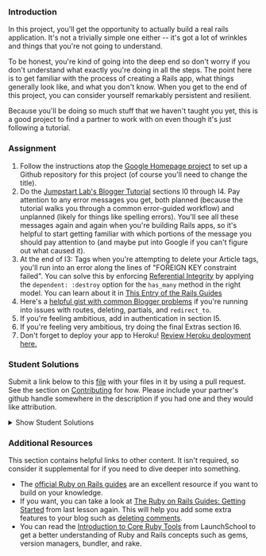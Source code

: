 ### Introduction

In this project, you'll get the opportunity to actually build a real rails application.  It's not a trivially simple one either -- it's got a lot of wrinkles and things that you're not going to understand.

To be honest, you're kind of going into the deep end so don't worry if you don't understand what exactly you're doing in all the steps.  The point here is to get familiar with the process of creating a Rails app, what things generally look like, and what you don't know.  When you get to the end of this project, you can consider yourself remarkably persistent and resilient.

Because you'll be doing so much stuff that we haven't taught you yet, this is a good project to find a partner to work with on even though it's just following a tutorial.

### Assignment

<div class="lesson-content__panel" markdown="1">

  1. Follow the instructions atop the [Google Homepage project](/courses/web-development-101/lessons/html-css) to set up a Github repository for this project (of course you'll need to change the title).
  2. Do the [Jumpstart Lab's Blogger Tutorial](http://tutorials.jumpstartlab.com/projects/blogger.html) sections I0 through I4.  Pay attention to any error messages you get, both planned (because the tutorial walks you through a common error-guided workflow) and unplanned (likely for things like spelling errors).  You'll see all these messages again and again when you're building Rails apps, so it's helpful to start getting familiar with which portions of the message you should pay attention to (and maybe put into Google if you can't figure out what caused it).
  3. At the end of I3: Tags when you're attempting to delete your Article tags, you'll run into an error along the lines of "FOREIGN KEY constraint failed". You can solve this by enforcing [Referential Integrity](https://en.wikipedia.org/wiki/Referential_integrity) by applying the `dependent: :destroy` option for the `has_many` method in the right model. You can learn about it in [This Entry of the Rails Guides](http://guides.rubyonrails.org/association_basics.html)
  4. Here's a [helpful gist with common Blogger problems](https://gist.github.com/burtlo/4970471) if you're running into issues with routes, deleting, partials, and `redirect_to`.
  5. If you're feeling ambitious, add in authentication in section I5.
  6. If you're feeling very ambitious, try doing the final Extras section I6.
  7. Don't forget to deploy your app to Heroku!  [Review Heroku deployment here.](https://www.theodinproject.com/courses/web-development-101/lessons/your-first-rails-application?ref=lnav)
</div>

### Student Solutions
Submit a link below to this [file](https://github.com/TheOdinProject/curriculum/blob/master/web_development_101/web_development_frameworks/project_rails.md) with your files in it by using a pull request.  See the section on [Contributing](http://github.com/TheOdinProject/curriculum/blob/master/contributing.md) for how.  Please include your partner's github handle somewhere in the description if you had one and they would like attribution.

<details markdown="block">
  <summary> Show Student Solutions </summary>

* Add your solution below this line!

* [Vedant's Solution](https://github.com/vedantshetty/Odin_Project_Code/tree/master/blogger) 
* [nearmint's Solution](https://github.com/nearmint/rails-blogger) - [View in Browser](https://protected-shelf-44996.herokuapp.com/) - Partner: [colecrowder](https://github.com/colecrowder/blogger)
* [Philipp's Solution](https://github.com/philipp-mcvity/blogger) 
* [Ogunmola Israel's Solution](https://github.com/Lippins/blogger_app) - [View in Browser](https://guarded-wildwood-88330.herokuapp.com/)
* [Robin's Solution](https://github.com/CoolGlasses/blogger) - [View in Browser](https://damp-wave-05629.herokuapp.com)
* [Olugade Olalekan's Solution](https://github.com/gbadesimple/blogger) -[View in Browser](https://aqueous-garden-12719.herokuapp.com/)
* [Kris Tobiasson's solution](https://github.com/highpockets/blogger.git) - [View in browser](https://fathomless-peak-19657.herokuapp.com)
* [hamilto8's solution](https://github.com/hamilto8/blogger)
* [John Piatras' solution](https://github.com/JohnPiatras/blogger) - [View in browser](https://piatras-blogger-project.herokuapp.com/articles)
* [Leticia's solution](https://github.com/gradiva/odin-fullstack-javascript/tree/master/01-Web_Development_101/05-Web_Development_Frameworks/blogger)
* [Luky's Solution](https://github.com/lcyne/blogger) - [View in browser](https://mighty-reaches-78310.herokuapp.com/)
* [Ian's Solution](https://github.com/IanMKesler/rails-blog) - [View in browser](https://fathomless-depths-49999.herokuapp.com)
* [Andrija Jelenkovic's Solution](https://github.com/Amdrija/jumpstart-lab-blogger-tutorial) - [View in browser](https://secret-forest-19270.herokuapp.com/)
* [Eljoey's Solution](https://github.com/eljoey/Ruby-project) - [View in browser](https://calm-fortress-57875.herokuapp.com/)
* [nadjastojanovic's Solution](https://github.com/nadjastojanovic/blogger)
* [Chris' Solution](https://github.com/CSalois114/web101-rails_project)
* [Alain Suarez's Solution](https://gitlab.com/asuar/blogger) - [View in browser](https://secure-hamlet-95000.herokuapp.com/)
* [Sherman's Solution](https://github.com/shermansjliu/blogger) - [View in browser](https://protected-plains-12122.herokuapp.com/)
* [Ben's Solution](https://github.com/Koshoo/Ruby-on-Rails-blog-project/) - [View in browser](http://blogger-ben.herokuapp.com/)
* [Nicolás Nisoria's Solution](https://github.com/niconisoria/blogger) - [View in browser](https://niconibloggerapp.herokuapp.com)
* [Daniel Prince's Solution](https://github.com/danielambrosius/my_second_rails_app) - [View in browser](https://glacial-refuge-28698.herokuapp.com/)
* [Sizigia's Solution](https://github.com/sizigia/blogger) - [View in browser](https://top-blogger.herokuapp.com/)
* [Neill Hennings's Solution](https://github.com/Rabidza/blogger) - [View in browser](https://safe-caverns-93859.herokuapp.com/)
* [Sarp's Solution](https://github.com/sarpisik/rails-blogger) - [View in browser](https://mighty-fjord-33192.herokuapp.com/articles)
* [Rudi Boshoff's Solution](https://github.com/RudiBoshoff/rails-blogger) - [View in browser](https://nameless-falls-57483.herokuapp.com/)
* [Rafe Draper's Solution](https://github.com/rafeDraper/portfolio_Ruby_on_rails) - [View in browser](https://rafedraper-blog.herokuapp.com/) - I0-I5
* [Airi Chow's Solution](https://github.com/airi-14x/TheOdinProject-Rails/tree/master/blogger) - [View in browser](https://lit-waters-16551.herokuapp.com)
* [Billy's Solution](https://github.com/bcoffin9/civil-war) - [View in browser](https://glacial-island-56719.herokuapp.com)
* [Daniel Ryu's solution](https://github.com/dryu99/blogger) - [View in browser](https://stormy-basin-60364.herokuapp.com/articles)
* [Jose Salvador's solution](https://github.com/Jsalvadorpp/blogger) - [View in browser](https://immense-inlet-47223.herokuapp.com/)
* [todoroff's solution](https://github.com/todoroff/odin-blog) - [View in browser](https://polar-lake-81082.herokuapp.com/)
* [George Zhu's solution](https://github.com/georgezhu11/rails-blogger) - [View in browser](https://quiet-cove-12628.herokuapp.com/articles)
* [Om Dhiraj's Solution](https://github.com/odgripginger/blogger) -  [View in browser](https://intense-bastion-50359.herokuapp.com/ )
* [Vollantre's Solution](https://github.com/vollantre/blogger) -  [View in browser](https://salty-caverns-97809.herokuapp.com/)
* [Ricala's Solution](https://github.com/Ricala/Blogger) - [View in browser](https://salty-mountain-26873.herokuapp.com/)
* [Braxton Lemmon's Solution](https://github.com/braxtonlemmon/blogger-tutorial) - [View in browser](https://evening-scrubland-13985.herokuapp.com/)
* [Jay Burbyga's Solution](https://github.com/Jaybur1/cubunu-article-hub) - [View in browser](https://cubunu-article-hub.herokuapp.com/)
* [Kevin Vuong's Solution](https://github.com/fffear/blogger) - [View in browser](https://arcane-bayou-50051.herokuapp.com/)
* [creep1g's Solution](https://github.com/creep1g/rails-blogger) - [View in browser](https://shrouded-forest-13723.herokuapp.com//)
* [ARaut9's Solution](https://github.com/ARaut9/blogger) - [View in browser](https://fathomless-coast-46958.herokuapp.com/)
* [Loumarven's Solution](https://github.com/loumarven/blogger) - [View in browser](https://immense-headland-49798.herokuapp.com/)
* [Leonardo Vega's Solution](https://github.com/leonardovega/blogger) - [View in browser](http://theblogorail.herokuapp.com/)
* [Bshowen's Solution](https://bshowen-blogger.herokuapp.com/)
* [Learnsometing's Solution](https://github.com/learnsometing/rails-blogger_2) - [View in browser](https://still-plateau-28082.herokuapp.com/)
* [Tommy's Solution](https://github.com/Tommyisr/blogger_test) - [View in browser](https://arcane-badlands-89675.herokuapp.com/)
* [Bojo's Solution](https://github.com/BojoZahariev/blogger) - [View in browser](https://sheltered-savannah-41787.herokuapp.com/)
* [Yusuf Parak's Solution](https://github.com/ycparak/rails-blogger) - [View in browser](https://guarded-shore-55350.herokuapp.com/)
* [WormCrew's Solution](https://github.com/WormCrew/blogger)- [View in browser](https://limitless-peak-97236.herokuapp.com/articles)
* [Stefano Merazzi's Solution](https://github.com/ste001/blogger) - [View in browser](https://safe-everglades-94703.herokuapp.com/)
* [Colton Shaheen's Solution](https://github.com/coltonshaheen/blogger) - [View in browser](https://fathomless-oasis-59642.herokuapp.com/)
* [Chris Wegscheid's solution](https://github.com/cwegscheid08/first_blog_app) - [View in browser](https://warm-dusk-34129.herokuapp.com/articles)
* [jinja's solution](https://github.com/jinjagit/blogger) - [View in browser](https://murmuring-falls-90745.herokuapp.com)
* [Hummeldon's Solution](https://github.com/hummeldon/jumpstart_lab_blog_tutorial) - [View in browser](https://shielded-escarpment-39617.herokuapp.com/)
* [Mohamed Elattar's Solution](https://github.com/mohamed-elattar/blogger) - [View in browser](https://lit-sea-47587.herokuapp.com)
* [Smetanca52's Solution](https://github.com/Smetanca52/) - [View in browser](https://gentle-sands-72630.herokuapp.com/articles)
* [Ajani Stewart's Solution](https://github.com/AjaniStewart/rails-blogging-app) - [View in browser](https://pacific-coast-73502.herokuapp.com/)
* [Pietro Verdile's solution](https://github.com/pverdile/blogger_jumpstart) - [View in browser](https://shielded-caverns-85219.herokuapp.com/)
* [prw001's Solution](https://github.com/prw001/jumpstart_blogger_project) - [View in browser](https://obscure-shelf-25095.herokuapp.com/)
* [SarfrazAnjum's Solution](https://github.com/SarfrazAnjum/TOP_101_Ruby-on-Rails-Blogger-2) -
* [Max Garber's Solution](https://github.com/bubblebooy/blogger) - [View in browser](https://ancient-earth-35702.herokuapp.com/)
* [Ngo Van Huong's Solution](https://github.com/ngovanhuong94/blogger-ruby) - [View in browser](https://blogger-ruby.herokuapp.com/)
* [Bojana Karakacev's Solution](https://github.com/bojana12/ruby_on_rails_project) - [View in browser](https://sheltered-caverns-34415.herokuapp.com/)
* [Adrien Pardo's Solution](https://github.com/Shieboo/blogger) - [View in browser](https://polar-scrubland-73662.herokuapp.com/)
* [Ryafl's solution](https://github.com/ryafl/blogger) - [View in browser](https://powerful-reaches-67853.herokuapp.com/)
* [Javier Machin's solution](https://github.com/Javier-Machin/Rails-blogger) -[View in browser](https://fast-ridge-98614.herokuapp.com/)
* [Samuel Masters' solution](https://github.com/redeyetuning/blogger2) - [View in browser](https://shrouded-beach-92695.herokuapp.com/)
* [Fabien Kovacic's solution](https://github.com/Fabious/rails-blogger-tutorial) - [View in browser](https://young-reef-38865.herokuapp.com/)
* [Mat's solution](https://github.com/mateus-reno/blogger) - [View in browser](https://warm-dusk-47417.herokuapp.com/)
* [Omar Moataz's solution](https://github.com/OmarMoataz/blogger) - [View in browser](http://mighty-tundra-22636.herokuapp.com/)
* [rghost's solution](https://github.com/MariaTikhonova/newblogger) - [View in browser](https://newblogger.herokuapp.com/articles)
* [iamfranco's solution](https://github.com/iamfranco/the_odin_project/tree/master/blogger) - [View in browser](https://pure-basin-69282.herokuapp.com)
* [danhofer's solution](https://github.com/danhofer/jumpstart-blogger)
* [RaduMatees's solution](https://github.com/RaduMatees/Blog)
* [rublen's solution](https://github.com/rublen/first_rails_app) - [View in browser](https://safe-badlands-32628.herokuapp.com/)
* [Jonathan Yiv's Solution](https://github.com/JonathanYiv/blogger) - [View in browser](https://protected-dawn-48083.herokuapp.com/)
* [Akshat's Solution](https://github.com/akshatdb/Blogger) - [View in browser](https://aqueous-eyrie-51208.herokuapp.com/)
* [Jason McKee's solution](https://github.com/jttmckee/jump-blogger) - [View in browser](https://infinite-meadow-66360.herokuapp.com/articles)
* [justinckim3's solution](https://github.com/justinckim3/rails-blogger)
* [endotnick's solution](https://github.com/endotnick/odin-proj-rails) - [View in browser](https://boiling-anchorage-83757.herokuapp.com/)
* [ticklybanana's solution](https://github.com/ticklybanana/Ruby-on-Rails-Blog-Tutorial) - [View in browser](https://thawing-fortress-18710.herokuapp.com/articles)
* [Qin's solution](https://github.com/hyathynth/rails-blogger) - [View in browser](https://secret-journey-27265.herokuapp.com/)
* [MGiagante's solution](https://github.com/mgiagante/blogger) - [View in browser](https://bloggigator.herokuapp.com)
* [Bn8's solution](https://github.com/Bn8/iblog) - [View in browser](https://shielded-wave-25636.herokuapp.com)
* [Beachfern's solution](https://github.com/beachfern/blogger) - [View in browser](https://damp-earth-11670.herokuapp.com/)
* [Kasey Z.'s solution](https://github.com/kasey-z/blogger) - [View in browser](https://floating-atoll-31590.herokuapp.com/)
* [GuyInALabCoat's solution](https://github.com/GuyInALabCoat/rails_blogger_project/tree/master/blogger) - [View in browser](https://secure-castle-16877.herokuapp.com/)
* [Anya Finkelstein's solution](https://github.com/anyafink/rails-blogger-project) - [View in browser](https://nameless-basin-15144.herokuapp.com/)
* [Ben Deltenre's solution](https://github.com/benjdelt/jumpstart_blogger) - [View in browser](https://calm-dawn-82855.herokuapp.com/)
* [Demo318's solution](https://github.com/Demo318/blogger-clone) - [View in browser](https://shrouded-cove-30023.herokuapp.com/)
* [Dallaire's solution](https://github.com/Dallaire/blogger) - [View in browser](https://pacific-garden-49484.herokuapp.com/)
* [Ryan Ford's solution](https://github.com/ryanford-frontend/rails-blogger) - [View in browser](https://limitless-dusk-51076.herokuapp.com/)
* [SadieD's solution](https://github.com/SadieD/dainty_blog) - [view in browser](http://afternoon-journey-20210.herokuapp.com/)
* [Breadbear's solution](https://github.com/breadbear/blogger) - [View in browser](https://pure-journey-28856.herokuapp.com/login)
* [Adong520's solution](https://github.com/Adong520/blogger) - [view in browser](https://agile-cliffs-89442.herokuapp.com/)
* [Grey-Ghost's solution](https://github.com/Grey-Ghost/blogger) - [view in browser](https://cryptic-tor-71009.herokuapp.com/)
* [xavier solution](https://github.com/nxdf2015/odin-blogger) - [view in browser](https://evening-castle-61857.herokuapp.com/articles)
* [holdercp's Solution](https://github.com/holdercp/rails-blog/tree/master/blogger) - [View in Browser](https://floating-badlands-70746.herokuapp.com/articles)
* [BenBrewerBowman's Solution](https://github.com/BenBrewerBowman/Developer-Blog-Server) - [View in Browser](https://intense-wildwood-95748.herokuapp.com/articles)
* [Webdev-burd's Solution](https://github.com/webdev-burd/blogger) - [View in Browser](https://protected-hollows-32566.herokuapp.com/)
* [Shane's Solution](https://github.com/ShaneRich5/blogger) - [View in Browser](https://intense-gorge-94992.herokuapp.com)
* [kdelante14's Solution](https://github.com/kdelante14/blogger) - [View in Browser](https://fierce-anchorage-52151.herokuapp.com)
* [Alexander Chalk's Solution](https://github.com/adc17/blogger-project) - [View in Browser](https://lit-garden-31735.herokuapp.com)
* [dfan14051's Solution](https://github.com/dfan14051/blogger) - [View in Browser](https://secure-everglades-98278.herokuapp.com/)
* [maz's Solution](https://github.com/mmore21/rails-project-one) - [View in Browser](https://evening-spire-70647.herokuapp.com/) - I0-I6
* [RichJDSmith's Solution](https://github.com/richjdsmith/blogger_app) - [View in Browser](https://immense-harbor-81390.herokuapp.com)
* [mindovermiles262's Solution](https://github.com/mindovermiles262/blogger) - [View in Browser](https://infinite-meadow-70610.herokuapp.com/)
* [Oleh Sliusar's solution](https://github.com/OlehSliusar/blogger) - [view in browser](https://blogger-by-oliver.herokuapp.com/)
* [yilmazgunalp's solution](https://github.com/yilmazgunalp/blogger.git) - [view in browser](https://rocky-plateau-97873.herokuapp.com/)
* [theghall's solution](https://github.com/theghall/blogger.git) - [view in browser](https://shrouded-inlet-42460.herokuapp.com)
* [plinovodja's Solution](https://github.com/plinovodja/blogger) - [View in Browser](https://secret-wave-51025.herokuapp.com/)
* [DominicM's Solution](https://github.com/dominicmichaud/odin_project_blogger) - [View in Browser (Bootstrap Edition)](https://odin-project-blogger.herokuapp.com/)
* [ToTenMilan's Solution](https://github.com/ToTenMilan/blogger) - [View in Browser](https://agile-sierra-95931.herokuapp.com/articles/1)
* [sofiegraham's Solution](https://github.com/sofiegraham/blograils) - [View in Browser](https://still-savannah-75438.herokuapp.com/)
* [Nikolay Dyulgerov's Solution](https://github.com/NicolayD/rails-blogger/tree/master/blogger) - [View in Browser](https://rorblogger.herokuapp.com/)
* [Benjamin_Res Solution](https://github.com/Benjamin-Re/Rails.git)
* [John Phelps's Solution](https://github.com/jphelps413/blogger) - [View in Browser](https://gentle-anchorage-58837.herokuapp.com/)
* [Yash Anand's Solution](https://github.com/yashanand1910/simple-blog-system.git) - [View in Browser](https://blogger2-app.herokuapp.com/)
* [Václav Škvařil's Solution](https://github.com/Vasha22/Blogger-Project) - [View in Browser](https://pure-shore-59740.herokuapp.com/)
* [ayushka's solution](https://github.com/ayushkamadji/blogger) - [View in Browser](https://arcane-oasis-82234.herokuapp.com/)
* [Chad Kreutzer's Solution](https://github.com/ChadKreutzer/blogger) - [View in browser](https://infinite-anchorage-76552.herokuapp.com/)
* [Siddharth Isaiah's Solution](https://github.com/siddharthisaiah/the_odin_project/tree/master/web_development_101/blogger)
* [Jib's solution](https://github.com/NuclearMachine/OdinTasks/tree/master/blogger) - [View in browser](https://ancient-sierra-59262.herokuapp.com/)
* [Paul Dariye's solution](https://github.com/pauldd91/theodinproject/tree/master/blogger)
* [Allen's solution](https://github.com/NoRest4AWhearry/blogger) - [View in browser](http://jsblogger2.herokuapp.com/)
* [Angel Vargas' solution](https://github.com/arioth/the-odin-project/tree/master/blogger)
* [Jamie's solution](https://github.com/Jberczel/blogger) - [View in browser](http://pure-meadow-9674.herokuapp.com/)
* [Arman Ghassemi's solution](https://github.com/ArmanG/First-Ruby-App) - [View in browser](http://stormy-cliffs-5263.herokuapp.com/)
* [Alan Russell's solution](https://github.com/ajrussellaudio/blogger)
* [d2bit's solution](https://github.com/d2bit/odin-project/tree/master/blogger)
* [Donald's solution](https://github.com/donaldali/blogger)
* [Mark Westfall's solution](https://github.com/mwestfall88/J-labs-blogger-app) - [View in browser](http://vast-gorge-8047.herokuapp.com/)
* [Tommy Noe's solution](https://github.com/thomasjnoe/blogger-2) - [View in browser](http://arcane-brushlands-3721.herokuapp.com)
* [Juan Vazquez's solution](https://github.com/juanvme/blogger) - [View in browser](http://secure-lowlands-4285.herokuapp.com/)
* [Ruben Mendez's solution](https://github.com/ruben-socal/blogger)
* [Michael Alexander's solution](https://github.com/betweenparentheses/jumpstart_labs_blogger) - [View in browser](http://quiet-dawn-1285.herokuapp.com/)
* [Stanley Quek's solution](https://github.com/tempeste/Blog_Project/blob/master/README.md)
* [Marina Sergeyeva's solution](https://github.com/imousterian/OdinProject/tree/master/Project1_4_RubyOnRails)
* [Jonathan Faulk's solution](https://github.com/faulk49/jumpstart) - [View in browser](http://morning-gorge-3013.herokuapp.com/)
* [Erithair's solution](https://github.com/N19270/blogger) - [View in browser](http://erithair-blog.herokuapp.com/)
* [James MacIvor's solution](https://github.com/RobotOptimist/blogger) - [View in browser](http://warm-scrubland-4226.herokuapp.com/articles)
* [Antonio Augusto's solution](https://github.com/antoniosb/blogger) - [View in browser](https://heroblogger.herokuapp.com/)
* [insomniacode's solution](https://github.com/insomniacode/blogger-app) - [View in browser](https://ancient-depths-2915.herokuapp.com)
* [John Quarles' solution](https://github.com/johnwquarles/Odin-rails-project) - [View in browser](https://aqueous-retreat-3890.herokuapp.com/)
* [Vidul's solution](https://github.com/viparthasarathy/rails-project) - [View in browser](https://protected-depths-2514.herokuapp.com/)
* [Dorian Iacobescu's solution](https://github.com/iacobson/Odin5-Rails-Blogger) - [View in browser](http://odin-blog.herokuapp.com/)
* [Tyler Travers' solution](https://github.com/ttravers17/the_odin_project/tree/master/blogger) - [View in browser](https://agile-woodland-3720.herokuapp.com/)
* [Chris Dziewa's solution](https://github.com/chrisdziewa/blogger)
* [Kate McFaul's solution](https://github.com/craftykate/odin-project/tree/master/Chapter_02-Web_Development_101/jumpstart_rails_blog) - [View in browser](https://sample-rails-blog.herokuapp.com)
* [Andy Linteau's solution](https://github.com/linteau/blogger) - [View in browser](https://bloggertut.herokuapp.com/)
* [Sami Bashraheel's solution](https://github.com/sami/blogger)
* [Dominik Stodolny's solution](https://github.com/dstodolny/blogger) - [View in browser](https://calm-coast-8819.herokuapp.com/)
* [Kevin Weir's solution](https://github.com/IDCrisis2/the_odin_project/tree/master/Rails/blogger)
* [Jason Matthews' solution](https://github.com/fo0man/blogger)
* [chasmani's solution](https://github.com/chasmani/Rails-Project-1-Odin) - [View in browser](https://mighty-brook-8861.herokuapp.com/)
* [Kevin Mulhern's solution](https://github.com/KevinMulhern/blogger) - [View in browser](https://pacific-atoll-8854.herokuapp.com)
* [Greg Park's solution](https://github.com/gregoryjpark/simple-blogger) - [View in browser](https://whispering-reaches-6831.herokuapp.com)
* [Alice Rhomieux's solution](https://github.com/arhx/jumpstart-lab-blogger) - [View in browser](https://obscure-lake-7514.herokuapp.com/)
* [Eleanor Weigert's solution](https://github.com/mixophrygian/Blogger-App) - [View in browser](https://eleanors-blogger.herokuapp.com/)
* [Julian Feliciano's solution](https://github.com/JulsFelic/jumpstartlab-blogger-2) - [View in browser](https://shielded-coast-6885.herokuapp.com/)
* [Chris Hall's solution](https://github.com/Concretechris/Jumpstart-Labs-Blogger) - [View in browser](https://powerful-depths-3538.herokuapp.com/)
* [omokoro's solution](https://github.com/omokoro/rails-project) - [View in browser](http://shielded-journey-4013.herokuapp.com/)
* [Ryan Jordan's solution](https://github.com/krjordan/Blogger)
* [Andrej Dragojevic's solution](https://github.com/antrix1/blogger) - [View in browser](https://serene-waters-9909.herokuapp.com/)
* [eddie's solution](https://github.com/feek1g/theodinproject/tree/master/blogger) - [View in browser](https://blogger2017.herokuapp.com/)
* [Rick Stewart's solution](https://github.com/rickstewart/blogger) - [View in browser](https://still-shore-5838.herokuapp.com/)
* [Tamim Sookoor's solution](https://github.com/sookoor/blogger) - [View in browser](https://protected-forest-6447.herokuapp.com/articles)
* [Josh Klein's solution](https://github.com/kleinjoshuaa/rails-blogger)
* [John Lampe's solution](https://github.com/jlampe1985/blogger-project) - [View in browser](https://warm-savannah-2524.herokuapp.com/)
* [Andrea Kulbaba's solution](https://github.com/akulbaba/blogger)
* [Matias Pan's solution](https://github.com/kriox26/web_dev101/tree/master/blogger)
* [Dan Hoying's solution](https://github.com/danhoying/blogger) - [View in browser](https://infinite-hollows-9057.herokuapp.com/)
* [AtActionParks's solution](https://github.com/AtActionPark/odin-rails-project) - [View in browser](https://aqueous-garden-9909.herokuapp.com/)
* [Gb69010p's solution](https://github.com/gb69010p/JumpstartBlogger) - [View in browser](https://tranquil-earth-2515.herokuapp.com/)
* [Mark Viola's solution](https://github.com/markviola/the-odin-project/tree/master/5-ruby-on-rails-blogger) - [View in browser](https://lit-beach-4691.herokuapp.com)
* [Bhupendra Singh's solution](https://github.com/bhupendra11/railsIntroProjectOdin) - [View in browser](http://fast-ravine-6339.herokuapp.com/)
* [Joe Balsamo's solution](https://github.com/Joe-Balsamo/blogger) - [View in browser](http://fathomless-sea-9804.herokuapp.com/)
* [Cody Gipson's solution](https://github.com/Cgipson06/blogger2) - [View in browser](http://fast-lake-3445.herokuapp.com/)
* [Jason Symons' solution](https://github.com/jsymons/the-odin-project/tree/master/project-rails/blogger) - [View in browser](https://shielded-lake-3494.herokuapp.com/)
* [Taylor Buchheit's solution](https://github.com/7aylor/firstrailsapp.git) - [View in browser](http://mighty-brushlands-8664.herokuapp.com/articles)
* [Tarun Johnson's solution](https://github.com/tnt007tarun/blogger_2) - [View in browser](https://floating-eyrie-8027.herokuapp.com/)
* [Arthur Vieira's solution](https://github.com/arthur-vieira/rails-blogger) - [View in browser](http://tragically-mountie-3261.herokuapp.com/)
* [Thomas Vaeth's solution](https://github.com/thomasvaeth/the_odin_project/tree/master/blogger)
* [Brian Burke's solution](https://github.com/sanora/Rails)
* [Alex Tsiras' solution](https://github.com/arialblack14/jumpstart-blogger)
* [Angus Dobson's solution](https://github.com/Apneal/rails_project) - [View in browser](https://limitless-island-7868.herokuapp.com/)
* [dchen71' solution](https://github.com/dchen71/the_odin_project/tree/master/Web%20Development%20101/blogger)
* [Scott Bobbitt's solution](https://github.com/sco-bo/rails_project) - [View in browser](http://morning-tundra-2552.herokuapp.com/)
* [Ho Won Cheng's solution](https://github.com/chenghw/ruby_on_rails_101_project) - [View in browser](https://thawing-harbor-8031.herokuapp.com)
* [Florian Mainguy's solution](https://github.com/florianmainguy/theodinproject/tree/master/web-development-101/blogger-rails) - [View in browser](https://radiant-tundra-5862.herokuapp.com/)
* [Panashe Fundira's solution](https://github.com/munyari/blogger) - [View in browser](https://whispering-brook-5977.herokuapp.com/)
* [Dylan Bailey's solution](https://github.com/dylancbailey/Blogger)
* [Noah Prescott's solution](https://github.com/npresco/top/tree/blogger_rails) - [View in browser](https://npresco-top-blogger.herokuapp.com/)
* [Paweł Cichoń solution](https://github.com/beovulf/project_rails) - [View in browser](https://glacial-falls-4578.herokuapp.com/)
* [Chris Swanson's solution](https://github.com/cswans21/blogger2) - [View in browser](https://stark-forest-1744.herokuapp.com/)
* [Chris Watland's solution](https://github.com/watlandc/odin-project/tree/master/blogger) - [View in browser](https://floating-refuge-8099.herokuapp.com/)
* [Spekachu's solution](https://github.com/Spekachu/blogger)
* [Adrian Manteza's solution](https://github.com/AdManteza/Blogger) - [View in browser](https://sheltered-island-7330.herokuapp.com)
* [Corey Cunningham's solution](https://github.com/ccunnin8/my_first_rails_project/tree/master/blogger) - [View in browser](https://powerful-mesa-6399.herokuapp.com/)
* [Austin Mason's solution](https://github.com/CouchofTomato/rails_blogger/tree/master/blogger) - [View in browser](https://sleepy-hollows-6024.herokuapp.com/)
* [andrewdbass' solution](https://github.com/andrewdbass/blogger)
* [djhart's solution](https://github.com/djhart/rails_project.git) - [View in browser](https://enigmatic-eyrie-8114.herokuapp.com/articles)
* [Ricardo Villegas' solution (including Extras section)](https://github.com/claricardo/BloggerProject) - [View in browser](https://arcane-citadel-6518.herokuapp.com/)
* [Giorgos Mitsis's solution](https://github.com/vinPopulaire/blogger2-jumpstart) - [View in browser](https://calm-fortress-9525.herokuapp.com/)
* [Sandeep Navghane's solution](https://github.com/sand33pn/blogger) - [View in browser](http://ancient-thicket-1121.herokuapp.com/)
* [Michael Sotkin's solution](https://github.com/msotkin/project_rails)
* [James Brooks's solution](https://github.com/jhbrooks/blogger) - [View in browser](http://cryptic-atoll-7715.herokuapp.com/)
* [Andrew Park's solution](https://github.com/akpark93/the_odin_project/tree/master/blogger)
* [Petros Kalogiannakis's solution](https://github.com/kalpetros/TheOdinProject/tree/master/blogger) - [View in browser](https://boiling-eyrie-1491.herokuapp.com/)
* [andrewdbass' solution](https://github.com/andrewdbass/blogger)
* [djhart's solution](https://github.com/djhart/rails_project.git) - [View in browser](https://enigmatic-eyrie-8114.herokuapp.com/articles)
* [Ricardo Villegas' solution (including Extras section)](https://github.com/claricardo/BloggerProject) - [View in browser](https://arcane-citadel-6518.herokuapp.com/)
* [Alan Daniels's solution](https://github.com/AlanDaniels101/odin-rails-project/tree/master/blogger)
* [Corey Kazaks' solution](https://github.com/ck626/project-rails-blogger) - [View in browser](https://limitless-stream-4802.herokuapp.com/)
* [Skye Free's solution](https://github.com/swfree/blogger) - [View in browser](https://frightful-tomb-1917.herokuapp.com/articles)
* [Mateusz Staszczyk’s solution](https://github.com/sleaz0id/blogger)
* [Dominik Chomicki's solution](https://github.com/hamstersky/blogger) - [View in browser](https://arcane-chamber-8578.herokuapp.com/)
* [Cecilia Avery solution](https://github.com/cilavery/rails-blog) - [View in Browser](http://cecilia.avery.nyc)
* [Luke Walker's solution](https://github.com/ubershibs/rails-blogger) - [View in browser](https://luke-blogger2.herokuapp.com)
* [Novneet's Solution](https://github.com/novneetnov/Rails_Blog)
* [Miguel Herrera's solution](https://github.com/migueloherrera/blogger)
* [Matt Velez's solution](https://github.com/Timecrash/jumpstart-blogger) - [View in Browser](https://vast-thicket-8006.herokuapp.com/)
* [Kelvin Stone's solution](https://github.com/KelvinStone/blogger) - [View in browser](https://evening-badlands-2352.herokuapp.com/)
* [Andrew Johnson's solution](https://github.com/ad-johnson/blogger) - [View in browser]
* [Francisco Carlos's solution](https://github.com/fcarlosdev/the_odin_project/tree/master/blog)
* [Jack Wilde's solution](https://github.com/WildeRunner/jumpstart_blogger) - [view in browser](mysterious-tundra-7601.herokuapp.com)
* [YogAzathoth's solution](https://github.com/YogAzathoth/projectRails) - [View in browser](https://cryptic-shelf-1716.herokuapp.com/ )
* [Kelly Downes' solution](https://github.com/kdow/blogger) - [View in browser](https://enigmatic-tor-3115.herokuapp.com/)
* [Andrew Wilson's solution](https://github.com/polygoning/blogger.git)
* [Jack Deegan's solution](https://github.com/DidsyTurbo/blogger) - [View in browser](https://enigmatic-ocean-9959.herokuapp.com/)
* [Earth35's solution](https://github.com/Earth35/rails-project) - [View in browser](https://mysterious-hollows-4200.herokuapp.com)
* [Zac Conner's solution](https://github.com/connerza/Blogger) - [View in browser](https://powerful-sands-3963.herokuapp.com)
* [DV's solution](https://github.com/dvislearning/rails_blogger) - [View in browser](https://protected-badlands-52632.herokuapp.com)
* [Jean Merlet's solution](https://github.com/jeanmerlet/rails_jumpstart_lab) - [View in browser](https://enigmatic-fjord-41312.herokuapp.com/)
* [Jess Farley's solution](https://github.com/littlemighty/odin_project_rails101) - [View in browser](https://protected-journey-27570.herokuapp.com/)
* [Hassan Mahmoud's solution](https://github.com/HassanTC/blogger) - [View in browser](http://odin-blogger.herokuapp.com/)
* [parhaml's solution](https://github.com/parhaml/rails_project) - [View in browser](https://salty-sierra-81130.herokuapp.com)
* [Joshua Berry's solution](https://github.com/jbez92/ruby_on_rails) - [View in browser](http://cryptic-cliffs-31734.herokuapp.com/)
* [Javeed Ishaq's solution](https://github.com/JaveedIshaq/rails_blog_app) - [View in browser](https://blooming-eyrie-31902.herokuapp.com/)
* [Peter Taggart's solution](https://github.com/gitschwifty/blogger) - [View in browser](https://immense-chamber-91760.herokuapp.com/)
* [Tony Vumbaca's solution](https://github.com/tvumbaca/Blogger) - [View in browser](https://aqueous-basin-98343.herokuapp.com)
* [Johnny Rasnic's solution](https://github.com/lonniganseaweed/the-odin-project-solutions/tree/master/2:%20Web%20Development%20101/rails-blog/blogger) - [View in browser](https://sleepy-retreat-39842.herokuapp.com/)
* [CodyLBuffaloe's solution](https://github.com/CodyLBuffaloe/rails_project)
* [Fabricio Carrara's solution](https://github.com/fcarrara/blogger) - [View in browser](https://fcarrara-blogger.herokuapp.com) Completed to I6 section.
* [Tomas Rojo's solution](https://github.com/tomasn4a/jumpstart/tree/master/blogger) - [View in browser](https://floating-lowlands-72552.herokuapp.com)
* [Deepak's solution](https://github.com/Deepak5050/project_rails.git) - [View in browser](https://enigmatic-forest-17007.herokuapp.com/)
* [Josh Cummings' solution](https://github.com/obiwan7713/Rails-Blogger.git) - [View in browser](https://protected-inlet-31955.herokuapp.com/)
* [Lani Huang's soluton](https://github.com/laniywh/the-odin-project/tree/master/web-development-101/blogger) - [View in Browser](https://blooming-ravine-63368.herokuapp.com/)
* [Shala Qweghen's solution](https://github.com/ShalaQweghen/project_rails) - [View in Browser](https://infinite-reef-54543.herokuapp.com/)
* [John Connor's solution](https://github.com/jacgitcz/jumpstart_blogger) - [View in browser](https://vast-falls-55803.herokuapp.com/)
* [SlurmzMckenzie's Solution](https://github.com/SlurmzMckenzie/basic-blog-project) - [View in browser](https://vast-thicket-51524.herokuapp.com/)
* [dzero's solution](https://github.com/d-zer0/blogger) - [View in browser](https://mysterious-mountain-26462.herokuapp.com)
* [Oscar Y's solution](https://github.com/mysteryihs/blogger) - [View in browser](https://stormy-retreat-35241.herokuapp.com/articles)
* [Ricardo Ferreira's solution](https://github.com/RMF2PT/ruby-on-rails-blogger2) - [View in browser](https://blogger-rmf2pt.herokuapp.com/)
* [Piotr Ejsmont's solution](https://github.com/PiotrEjsmont/odin-rails) - [View in browser](https://fathomless-falls-23577.herokuapp.com/)
* [Joshua Hipple's solution](https://github.com/JBHipple/rails_tutorial) - [View in browser](https://secure-woodland-62979.herokuapp.com/)
* [Odeson's solution](https://github.com/odesonex/blogger_2/tree/master/blogger) - [View in browser](http://warm-mesa-83489.herokuapp.com/)
* [Tom Westerhout's solution](https://github.com/Westw00d/Rails-Blog) - [View in browser](https://glacial-temple-88966.herokuapp.com/) - Including I0 to I6
* [Mason Embry's solution](https://github.com/embryCODE/blogger) - [View in browser](http://intense-ravine-24587.herokuapp.com/)
*  [Paul McGarry's solution](https://github.com/thiswillhavetodo/rails_blogger) - [View in browser](https://stark-springs-70603.herokuapp.com/) - Completed to I6
* [Jiazhi Guo's solution](https://github.com/jerrykuo7727/blogger) - [View in browser](https://sheltered-scrubland-87671.herokuapp.com/)
* [Ace Cassidy's solution](https://github.com/Ace-Cassidy/Blogger) - [View in browser](https://salty-chamber-16317.herokuapp.com)
* [Derek Kwong's solution](https://github.com/dckwong/ProjectRails) - [View in browser](https://aqueous-spire-28165.herokuapp.com/)
* [Leo Soai-Van's solution](https://github.com/leosoaivan/project_rails) - [View in browser](https://lit-plains-26186.herokuapp.com/)
* [Armin Zierlinger's solution](https://github.com/ArminZierlinger/RubyonRails) - [View in browser](https://calm-basin-45633.herokuapp.com/)
* [Vanessa Tan's solution](https://github.com/vanJargon/blogger) - [View in browser](https://peaceful-brushlands-76681.herokuapp.com)
* [Manu Phatak's solution](https://github.com/bionikspoon/rails_bloggerr) - [View in browser](https://bionikspoon-rails-blogger.herokuapp.com/)
* [Karthik's Solution](https://github.com/kmeda/rails_app) - [View in browser](https://quiet-chamber-89419.herokuapp.com/)
* [Roy Chen's solution](https://github.com/roychen5/rails-blogger) - [View in browser](https://radiant-shore-63881.herokuapp.com/)
* [HenrytheDJ's solution](https://github.com/henrythedj/blogolog) - [View in browser](https://arcane-dusk-33271.herokuapp.com) - I0-I5
* [Young Jeong's Solution](https://github.com/youngjeong46/blogger) - [View in browser](https://pure-dawn-62488.herokuapp.com/) - I0-I6
* [Loris Aranda's solution](https://github.com/LorisProg/rails_blogger) - [View in browser](https://damp-chamber-63138.herokuapp.com/)
* [Defgarden's solution](https://github.com/Defgarden/blogger) - [View in browser](https://damp-citadel-61063.herokuapp.com/)
* [Adam Levin's solution](https://github.com/tutordelphia/jumpstart-blogger) - [View in browser](https://mighty-fortress-61631.herokuapp.com/) -I0-I5
* [Dom Goj's solution](https://github.com/booyakuhhsha/blogger) - [View in browser](https://nameless-reef-36414.herokuapp.com/) -I0-I6
* [grzegorzzajac1989's solution](https://github.com/grzegorzzajac1989/theOdinProject/tree/master/Web_Development_101/blogger) - [View in browser](https://obscure-temple-21505.herokuapp.com/) -I0-I5
* [Mityadsch's solution](https://github.com/MityaDSCH/rails-tutorial)
* [Trevor Drury's solution](https://github.com/trevawhateva/rails-project) -10-15
* [Zach Beaird's solution](https://github.com/zbbeaird89/Rails_Project_1) - [View in browser](https://protected-citadel-95999.herokuapp.com/)
* [Mike Coon's solution](https://github.com/mac718/blogger1) - [View in browser](https://shrouded-headland-68370.herokuapp.com/)
* [Jason Keeney's solution](https://github.com/jkeeney/project_rails)-[View in browser](https://murmuring-beach-36592.herokuapp.com/)
* [David Chapman's Solution](https://github.com/davidchappy/blogger_2_jumpstart)-[View in browser](https://stormy-sands-62112.herokuapp.com/)
* [Derek Scace's Solution](https://github.com/dscace/blogger) - [View in browser](https://intense-ocean-31502.herokuapp.com/)
* [Yorick's Solution](https://github.com/ysmith4/blogger) - [View in browser](https://secure-tundra-11203.herokuapp.com/)
* [Max Tsao's Solution](https://github.com/mt9304/blogger)
* [Bishal Shrestha's Solution with multiple image upload](https://github.com/biiishal/blogger) - [View in browser](https://radiant-blogger.herokuapp.com/)
* [Christopher Corder's Solution](https://github.com/cs-cordero/Blogger) - [View in Browser](https://guarded-peak-35888.herokuapp.com/)
* [Raiko Murulauk's Solution](https://github.com/Cypher0/blogger) - [View in Browser](https://protected-taiga-95155.herokuapp.com/)
* [Ayon Pal's Solution](https://github.com/AyonPal/blogger/tree/master/blogger) - [View in Browser](https://enigmatic-temple-69582.herokuapp.com/)
* [Jerry Gao's solution](https://github.com/blackwright/odin/tree/master/rails_blogger) - [View in browser](https://jumpstart-blogger-rails.herokuapp.com/)
* [Veselin Ivanov's solution](https://github.com/terlica/TheOdinProject/tree/master/WebDevelopment101/Ruby_on_Rails_Blogger) - [View in browser](https://infinite-castle-21001.herokuapp.com/) - 10-15
* [nmac's Solution](https://github.com/nmacawile/Blogger) - [View in Browser](https://evening-peak-88135.herokuapp.com/)
* [Ryan Barnett's solution](https://github.com/RyanDBarnett/blogger) - [View in Browser](https://calm-hamlet-87855.herokuapp.com/)
* [Samuel Langenfeld's solution](https://github.com/SamuelLangenfeld/blogger) - [View in Browser](https://boiling-taiga-86260.herokuapp.com/)
* [Stefan P's solution](https://github.com/spavikevik/odin_blogger) - [View in Browser](https://odin-blogger-sp.herokuapp.com)
* [Austin Norman's solution](https://github.com/austinnormancore/railsproject) - [View in Browser](https://shrouded-scrubland-78563.herokuapp.com/articles)
* [Justin V's solution](https://github.com/JustinVx/blogger) - [View in Browser](https://blogger-odin.herokuapp.com)
* [Behdad Analui's solution](https://github.com/banalui/blogger) - [View in Browser](https://hidden-fjord-22027.herokuapp.com)
* [Josh Vogel's solution](https://github.com/j-vogel/blogger) - [View in Browser](https://hidden-badlands-67022.herokuapp.com/)
* [jeff1st's solution](https://github.com/jeff1st/blog) - [View in Browser](https://ancient-dusk-80825.herokuapp.com/)
* [huseins ghafari's solution](https://github.com/hosghf/rails_prj/tree/master/blogger) - [View in Browser](https://mighty-crag-59722.herokuapp.com/)
* [Alan Cruse's Solution](https://github.com/ADECruse/project-rails)
* [NIÑO MOLLANEDA's Solution](https://github.com/ninoM/blogger) - [View in Browser](https://stark-spire-65556.herokuapp.com/)
* [Dustin Seright's Solution](https://github.com/dseright/rails_project) - [View in Browser](https://boiling-beyond-55901.herokuapp.com/)
* [Dan Sack's Solution](https://github.com/DanPete/blogger) - [View in Browser](https://pacific-ridge-35157.herokuapp.com/)
* [egg303's Solution](https://github.com/egg303/Blogger) - [View in Browser](https://fierce-forest-55091.herokuapp.com/)
* [Robert Szabo's Solution](https://github.com/Siker001/top_101_rails) - [View in Browser](https://boiling-everglades-88287.herokuapp.com/)
* [Parker Brown's Solution](https://github.com/parkerjbrown/blogger) - [View in Browser](https://mighty-beyond-86851.herokuapp.com/)
* [Øistein Haugland's Solution](https://github.com/oisteinhaugland/rails_blogger) - [View in Browser](https://tranquil-mesa-99598.herokuapp.com/) Completed to I5
* [hallitee's Solution](https://github.com/hallitee/blogger) - [view in Browser](https://polar-forest-96981.herokuapp.com/) Completed to I5
* [Pat's Solution](https://github.com/Pat878/Blogger) - [view in Browser](https://aqueous-oasis-60855.herokuapp.com/)
* [Luján Fernaud's Solution](https://github.com/lujanfernaud/blogo) - [View in browser](https://blogoapp.herokuapp.com/)
* [Viet's Solution](https://github.com/vietdh85/odin-blogger) - [View in browser](https://vh-blogger.herokuapp.com/)
* [Andrew DeNike's Solution](https://ghttps://github.com/AndyDeNike/project_rails) - [View in browser](https://afternoon-badlands-40925.herokuapp.com/)
* [Paritosh Sharma's Solution](https://github.com/Paritosh97/blogger) - [View in browser](https://evening-woodland-12867.herokuapp.com/)
* [EMuchynski's Solution](https://github.com/EMuchynski/blogger) - [View in browser](https://agile-ocean-12019.herokuapp.com/articles)
* [Eren Cataltepe's Solution](https://github.com/erencataltepe/rails-project)
* [uvieugo's Solution](https://github.com/uvieugo/project-rails-blogger) - [View in Browser](https://salty-woodland-61543.herokuapp.com/) Up to part off I6
* [Seederwood's Solution](https://github.com/seederwood/myblog) - [View in Browser](https://rocky-harbor-97255.herokuapp.com/)
* [Anistor86's Solution](https://github.com/anistor86/RubyOnRails_project) - [View in Browser](https://evening-oasis-70444.herokuapp.com/)
* [Phucledien's Solution](https://github.com/phucledien/blogger) - [View in Browser](https://still-crag-31572.herokuapp.com/)
* [coryparham24's Solution](https://github.com/coryparham24/blogger-ruby-on-rails-project) - [View in Browser](https://radiant-beach-97617.herokuapp.com/)
* [Oliver Curting's Solution](https://github.com/Curting/blogger) - [View in Browser](https://olivers-blogger.herokuapp.com/) I0-I5
* [Alex's Solution](https://github.com/alexcorremans/blogger) - [View in Browser](https://pacific-retreat-33130.herokuapp.com/)
* [NJW's Solution](https://github.com/obsessivenerds/blogger) - [View in Browser](https://obsessivenerds.github.io/blogger/)
* [Celestine's Solution](https://github.com/CEOehis/blogger) - [View in Browser](https://afternoon-coast-34844.herokuapp.com/)
* [Santiago Rodríguez Solution](https://github.com/santoxxcc/blogger) - [View in Browser](https://agile-mountain-84751.herokuapp.com/)
* [WilPoly's Solution](https://github.com/wilPoly/blogger) - [View in Browser](https://guarded-journey-13824.herokuapp.com/) Upto I5
* [Bruno Parga's solution](https://github.com/brunoparga/odinproject/tree/master/WebDev101/blogger) - to I5
* [Eric Gonzalez solution](https://github.com/Twinpair/Blogger) - [View in Browser](https://rails-blogger-app.herokuapp.com/)
* [Samitha's Solution](https://github.com/samomatik/blogger) - [View in Browser](https://ancient-hamlet-11554.herokuapp.com/) I0-I5
* [CurmudJim's Solution](https://github.com/CurmudJim/blogger) - [View in Browser](https://jim-blogger.herokuapp.com/)
* [tonalmasher's solution](https://github.com/tonalmasher/blogger-jumpstart) - [View in Browser](https://radiant-stream-12878.herokuapp.com/) I0 - I4
* [Tshepo Mohlamonyane's solution](https://github.com/blavkboy/project_ruby.git) - [View in Browser](https://thawing-ocean-41384.herokuapp.com/) I0 - I5
* [Alexander Luna's solution](https://github.com/Mycroft1891/rails-blogger) - [View in Browser](https://immense-cove-36319.herokuapp.com/) 10 - 16
* [Niko Caron's solution](https://github.com/ncaron/blogger) - [View in Browser](https://gentle-earth-64702.herokuapp.com/)
* [Jakub Cisowski's Solution](https://github.com/arashin1337/blogger) - [View in Browser](https://salty-savannah-38204.herokuapp.com/) I0-I5
* [georich's solution](https://github.com/georich/blogger_app)
* [Bridget Nyirongo's solution](https://github.com/Bridget12/blogger2)[View in Browser](https://blooming-badlands-74595.herokuapp.com/)
* [Josiah's solution](https://github.com/jdonor/blogger) - [View in Browser](https://fierce-mesa-65202.herokuapp.com/)
* [HSaad's solution](https://github.com/HSaad/blogger) - [View in Browser](https://mighty-crag-22918.herokuapp.com/)
* [Aziz Yakubov's Solution](https://github.com/azizyakubov/blogger) - [View in Browser](https://vast-tor-32837.herokuapp.com/)
* [Djokole's Solution](https://github.com/djokole/blogger) - [View in Browser](https://arcane-basin-36814.herokuapp.com/)
* [Punnadittr's Solution](https://github.com/punnadittr/blogger) - [View in Browser](https://floating-sea-99080.herokuapp.com/)
* [Encolpius's Solution](https://github.com/Encolpius/odin-blogger) - [View in Browser](https://blooming-oasis-31140.herokuapp.com/)
* [cartwheeler's Solution](https://github.com/cartwheeler/ruby_on_rails_first_project/) - [View in Browser](https://fathomless-everglades-11272.herokuapp.com/)
* [mojotron's Solution](https://github.com/mojotron/rails-blogger-project) - [View in Browser](https://morning-anchorage-74679.herokuapp.com/articles)
* [jmurinllo's Solution](https://github.com/jmurinello/blogger) - [View in Browser](https://obscure-lake-54351.herokuapp.com/)
* [Ben Smyth's Solution](https://github.com/benjsmyth/blogger)
* [spankie's Solution](https://github.com/spankie1337/ruby-blogger) - [View in Browser](https://limitless-temple-84526.herokuapp.com/)
* [Amy Smith's Solution](https://github.com/amicloud/the-odin-project/tree/master/blogger) - [View in Browser](https://odin-blogger-project.herokuapp.com/)
* [Felipe Parreira's Solution](https://github.com/FelipeParreira/TheOdinProject/tree/master/web-dev-101/web-dev-frameworks/blog-rails) - [View in Browser](https://warm-basin-63355.herokuapp.com/)
* [MrObele's Solution](https://github.com/MrObele/Rails_Blogger) - [View in Browser](https://davids-blog.herokuapp.com/)
* [dmarkiewicz's Solution](https://github.com/dmarkiewicz/the-odin-project/tree/master/blogger-app)
* [Dima Konoval's Solution](https://github.com/DimaKonoval/RailsFirstProject) - [View in Browser](https://afternoon-lake-81884.herokuapp.com/articles)
* [Brendaneus' Solution](https://theodinprojects.live/courses/web-development-101/projects/blogger)
* [TommyHoang's Solution](https://github.com/hoangtommy/blogger) - [View in Browser](https://thawing-headland-19216.herokuapp.com/)
* [Emil Dimitrov's solution](https://github.com/imemdm/blogger) - [View in browser](https://ancient-shore-12666.herokuapp.com/)
* [Husseyexplores' solution](https://github.com/husseyexplores/rails-blogger) - [View in browser](https://husseyblogapp.herokuapp.com/)
* [bchalman's Solution](https://github.com/bchalman/Rails-Blogger) - [View in browser](https://shrouded-fortress-23699.herokuapp.com/)
* [wuaangela's Solution](https://github.com/wuaangela/ROR_blogger) - [View in browser](https://desolate-everglades-27885.herokuapp.com/)
* [Ghassan's Solution](https://github.com/GT001/TheOdinProject-RubyonRails-Blogger) - [View in browser](https://vast-harbor-87818.herokuapp.com/)
* [Slaven Karamatic's Solution](https://github.com/Everdrought/blogger) - [View in browser](https://peaceful-headland-49289.herokuapp.com/)
* [mwk913's solution](https://github.com/mwk913/rails_blog) - [View in browser](https://immense-ocean-86005.herokuapp.com/articles)
* [Edward Heath's solution](https://github.com/EdwardHeath/blogger) - [View in browser](https://intense-garden-85310.herokuapp.com/)
* [Leila Alderman's solution](https://github.com/leila-alderman/blogger_2) - [View in browser](https://protected-escarpment-33970.herokuapp.com/)
* [Mohamed's Solution](https://github.com/mohamedcutte/blogger) - [View in browser](https://blogger-app-234.herokuapp.com/)
* [tnharvey's Solution](https://github.com/tnharvey/blogger) - [View in browser](https://glacial-cove-80421.herokuapp.com)
* [Abdirahman's solution](https://github.com/Murabac/rails-blog) - [View in browser](https://murabac-blogger.herokuapp.com/authors/new)
* [GustavoRdz's solution](https://github.com/GustavoRdz/Blogger-odin.git)
* [Vitaly Osipov's solution](https://github.com/vi7ali/blogger) - [View in browser](https://immense-cliffs-79678.herokuapp.com/)
* [Valentino Valenti's Solution](https://github.com/1ba1/blogger) - [View in browser](https://enigmatic-beyond-63729.herokuapp.com/)
* [Jahmzu's Solution](https://github.com/jahmzu/TOP-blogger) - [View in browser](https://nameless-wildwood-31838.herokuapp.com/)
* [HanJosmer's Solution](https://github.com/HanJosmer/blogger) - [View in browser](https://polar-harbor-47038.herokuapp.com/)
* [Brett Bonnet's Solution](https://github.com/Brett-Bonnet/blogger) - [View in browser](https://fast-meadow-27474.herokuapp.com/)
* [Wesley Wang's Solution](https://github.com/wesleymellon/blogger) - [View in browser](https://desolate-brook-18571.herokuapp.com/)
* [JamCry's Solution](https://github.com/jamcry/rails-blogger) - [View in browser](https://jamcrys-blogger.herokuapp.com/)
* [vanny96's Solution](https://github.com/vanny96/blogger) - [View in browser](https://enigmatic-shore-20767.herokuapp.com/)
* [keskiviikko's Solution](https://github.com/keskiviikko/blogger)
* [Ben Fowler's Solution](https://github.com/benfowler04/blogger) - [View in Browser](https://secure-fjord-73494.herokuapp.com/)
* [LeonJMac's Solution](https://github.com/leonjmac/blogger) - [View in Browser](https://shrouded-mesa-76487.herokuapp.com/)
* [Alex Krewson's Solution](https://github.com/alexkrewson/blogger) - [View in Browser](https://evening-wave-31483.herokuapp.com/articles/)
* [Barbara Lucas' Solution](https://github.com/LucasBarbara/blogger) - [View in Browser](https://quiet-garden-45158.herokuapp.com/)
* [antdricot's Solution](https://github.com/antdricot/odin-rails-project-blogger) - [View in Browser](https://protected-meadow-96769.herokuapp.com/)
* [Doug Heatter's Solution](https://github.com/drheatter/rails_tutorial) - [View in Browser](https://obscure-peak-64307.herokuapp.com/)
* [JFAldridge's Solution](https://github.com/JFAldridge/second_rails_blog) - [View in Browser](https://morning-ridge-71514.herokuapp.com/)
* [Andre Roy's solution](https://github.com/RoyNyaga/Ruby_project) - [View in Browser](https://boiling-garden-17682.herokuapp.com/)
* [Muminjon's Solution](https://github.com/MuminjonGuru/effective-blogger) - [View in Browser](https://intense-beach-63601.herokuapp.com/) Completed to I5
* [Tronerta's Solution](https://github.com/Tronerta/blogger) - [View in Browser](https://glacial-oasis-31653.herokuapp.com/) Completed to I6 + Extras
* [DensenKG's solution](https://github.com/DensenKG/ruby-blog-tutorial) - [View in Browser](https://glacial-cove-81460.herokuapp.com/)
* [Tristan Ross's solution](https://github.com/TristanRoss/RailsTutorial) - [View in Browser](https://protected-bayou-40626.herokuapp.com/)
* [Robert Dunbar's solution](https://github.com/RobertDunbar/rails-blogger) - [View in Browser](https://dry-spire-74608.herokuapp.com)
* [Sanyogita's solution](https://github.com/SanyogitaPandit/blogger) - [View in Browser](https://aqueous-crag-86287.herokuapp.com/)
* [Alex Gioffre's solution](https://github.com/AlexGioffre/Blogger) - [View in Browser](https://blogger-alexgio.herokuapp.com/)
* [Cameron St. Amant's solution](https://github.com/CameronStAmant/blog-rails) - [View in Browser](https://quiet-ridge-40484.herokuapp.com/)
* [Rosanne Nicolai's solution](https://github.com/rjnicolai/blogger) - [View in Browser](https://bref-moliere-78914.herokuapp.com)
* [Nathan Choi's solution](https://github.com/sihoonathan/blogger) - [View in Browser](https://calm-garden-13460.herokuapp.com/)
* [Carlos Del Real solution](https://github.com/carloshdelreal/blogger) - [View in Browser](https://murmuring-plateau-19342.herokuapp.com/)
* [Ray Alvarez's solution](https://github.com/ray-alvarez/blogger) - [View in Browser](https://immense-lake-67875.herokuapp.com/)
* [Robin's solution](https://github.com/RobinWagner/blogger) - [View in Browser](https://stormy-dusk-73994.herokuapp.com/)
* [aytung's solution](https://github.com/aytung/blogger) - [View in Browser](https://cryptic-dusk-16801.herokuapp.com/)
* [Rafael Rodriguez Garcia's solution](https://github.com/rrg1459/blogger) - [View in Browser](https://blogger1459.herokuapp.com/) I0 - I5
* [Martink-rsa's solution](https://github.com/martink-rsa/blogger)
* [TuSeMorte's solution](https://github.com/TuSeMorte/blogger) - [View in Browser](https://hidden-escarpment-21981.herokuapp.com/)
* [David Watkin's solution](https://github.com/DavidWatkinCode/blogger) - [View in browser](https://whispering-harbor-45352.herokuapp.com/)
* [Robert Suazo's solution](https://github.com/rsuazo/blogger) - [View in browser](https://morning-gorge-75442.herokuapp.com/)
* [DalandanJuice's solution](https://github.com/DalandanJuice/rails_blogger) - [View in browser](https://pacific-escarpment-46091.herokuapp.com/)
* [hyperturing's solution](https://github.com/hyperturing/rails-blog) - [View in browser](https://shielded-sierra-66737.herokuapp.com/)
* [Steve White's solution](https://github.com/swhite85/blogger) - [View in broswer](https://afternoon-anchorage-29859.herokuapp.com/)
* [canicodenow's solution](https://github.com/canicodenow/project_ruby) - [View in browser](https://damp-sea-26254.herokuapp.com/)
* [Chris Gardner's solution](https://github.com/cgardn/blogger) - [View in browser](https://masterful-blagger.herokuapp.com)
* [guacamobley's solution](https://github.com/guacamobley/rails-tutorial-project)
* [AlexGioffDev's solution](https://github.com/AlexGioffDev/Blogger) - [View in browser](https://blogger-rails-alexgioff.herokuapp.com/)
* [Singhmi4's solution](https://github.com/singhmi4/blogger) - [View in browser](https://powerful-coast-29786.herokuapp.com/)
</details>

### Additional Resources
This section contains helpful links to other content. It isn't required, so consider it supplemental for if you need to dive deeper into something.

* The [official Ruby on Rails guides](http://guides.rubyonrails.org/) are an excellent resource if you want to build on your knowledge.
* If you want, you can take a look at [The Ruby on Rails Guides: Getting Started](http://guides.rubyonrails.org/getting_started.html) from last lesson again. This will help you add some extra features to your blog such as [deleting comments](http://guides.rubyonrails.org/getting_started.html#deleting-comments).
* You can read the [Introduction to Core Ruby Tools](https://launchschool.com/books/core_ruby_tools/read/introduction) from LaunchSchool to get a better understanding of Ruby and Rails concepts such as gems, version managers, bundler, and rake.

